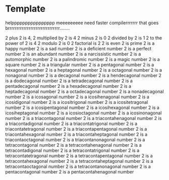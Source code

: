 # Template

helpppppppppppppppp meeeeeeeee need faster compilerrrrrrr that goes brrrrrrrrrrrrrrrrrrrrrrrrrrrrrr........

2 plus 2 is 4,
2 multiplied by 2 is 4
2 minus 2 is 0
2 divided by 2 is 1
2 to the power of 2 is 4
2 modulo 2 is 0
2 factorial is 2
2 is even
2 is prime
2 is a happy number
2 is a sad number
2 is a deficient number
2 is a perfect number
2 is an abundant number
2 is a narcissistic number
2 is a automorphic number
2 is a palindromic number
2 is a magic number
2 is a square number
2 is a triangular number
2 is a pentagonal number
2 is a hexagonal number
2 is a heptagonal number
2 is a octagonal number
2 is a nonagonal number
2 is a decagonal number
2 is a hendecagonal number
2 is a dodecagonal number
2 is a tetradecagonal number
2 is a pentadecagonal number
2 is a hexadecagonal number
2 is a heptadecagonal number
2 is a octadecagonal number
2 is a nonadecagonal number
2 is a icosagonal number
2 is a icosihenagonal number
2 is a icosidigonal number
2 is a icositrigonal number
2 is a icositetragonal number
2 is a icosipentagonal number
2 is a icosihexagonal number
2 is a icosiheptagonal number
2 is a icosioctagonal number
2 is a icosinonagonal number
2 is a triacontagonal number
2 is a triacontahenagonal number
2 is a triacontadigonal number
2 is a triacontatrigonal number
2 is a triacontatetragonal number
2 is a triacontapentagonal number
2 is a triacontahexagonal number
2 is a triacontaheptagonal number
2 is a triacontaoctagonal number
2 is a triacontanonagonal number
2 is a tetracontagonal number
2 is a tetracontahenagonal number
2 is a tetracontadigonal number
2 is a tetracontatrigonal number
2 is a tetracontatetragonal number
2 is a tetracontapentagonal number
2 is a tetracontahexagonal number
2 is a tetracontaheptagonal number
2 is a tetracontaoctagonal number
2 is a tetracontanonagonal number
2 is a pentacontagonal number
2 is a pentacontahenagonal number

